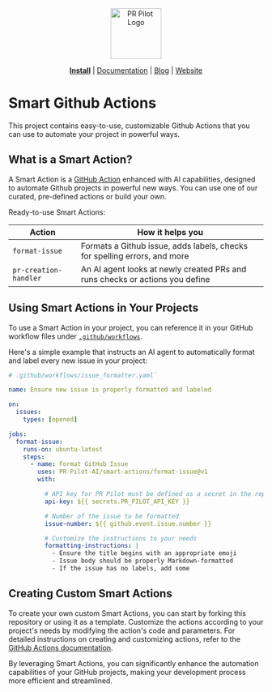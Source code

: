 <div align="center">
<img src="https://avatars.githubusercontent.com/ml/17635?s=140&v=" width="100" alt="PR Pilot Logo">
</div>

<p align="center">
  <a href="https://github.com/apps/pr-pilot-ai/installations/new"><b>Install</b></a> |
  <a href="https://docs.pr-pilot.ai">Documentation</a> | 
  <a href="https://www.pr-pilot.ai/blog">Blog</a> | 
  <a href="https://www.pr-pilot.ai">Website</a>
</p>


# Smart Github Actions

This project contains easy-to-use, customizable Github Actions that you can use to automate your project in powerful ways.

## What is a Smart Action?

A Smart Action is a [GitHub Action](https://docs.github.com/en/actions) enhanced with AI capabilities, designed to automate Github projects in powerful new ways. You can use one of our curated, pre-defined actions or build your own.

Ready-to-use Smart Actions:

| Action    | How it helps you |
| -------- | ------- |
| `format-issue`  | Formats a Github issue, adds labels, checks for spelling errors, and more |
| `pr-creation-handler` | An AI agent looks at newly created PRs and runs checks or actions you define |


## Using Smart Actions in Your Projects

To use a Smart Action in your project, you can reference it in your GitHub workflow files under [`.github/workflows`](https://github.com/PR-Pilot-AI/smart-actions/tree/main/.github/workflows).

Here's a simple example that instructs an AI agent to automatically format and label every new issue in your project:

```yaml
# .github/workflows/issue_formatter.yaml`

name: Ensure new issue is properly formatted and labeled

on:
  issues:
    types: [opened]

jobs:
  format-issue:
    runs-on: ubuntu-latest
    steps:
      - name: Format GitHub Issue
        uses: PR-Pilot-AI/smart-actions/format-issue@v1
        with:

          # API key for PR Pilot must be defined as a secret in the repository
          api-key: ${{ secrets.PR_PILOT_API_KEY }}

          # Number of the issue to be formatted
          issue-number: ${{ github.event.issue.number }}

          # Customize the instructions to your needs
          formatting-instructions: |
            - Ensure the title begins with an appropriate emoji
            - Issue body should be properly Markdown-formatted
            - If the issue has no labels, add some
```

## Creating Custom Smart Actions

To create your own custom Smart Actions, you can start by forking this repository or using it as a template. Customize the actions according to your project's needs by modifying the action's code and parameters. For detailed instructions on creating and customizing actions, refer to the [GitHub Actions documentation](https://docs.github.com/en/actions).

By leveraging Smart Actions, you can significantly enhance the automation capabilities of your GitHub projects, making your development process more efficient and streamlined.
